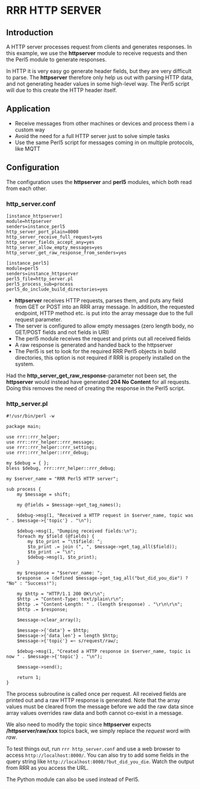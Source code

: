 # RRR HTTP SERVER

## Introduction

A HTTP server processes request from clients and generates responses.
In this example, we use the **httpserver** module to receive requests and then the Perl5 module to generate responses.

In HTTP it is very easy go generate header fields, but they are very difficult to parse.
The **httpserver** therefore only help us out with parsing HTTP data, and not generating header values in some high-level way.
The Perl5 script will due to this create the HTTP header itself.

## Application

* Receive messages from other machines or devices and process them i a custom way
* Avoid the need for a full HTTP server just to solve simple tasks
* Use the same Perl5 script for messages coming in on multiple protocols, like MQTT

## Configuration

The configuration uses the **httpserver** and **perl5** modules, which both read from each other.

### http\_server.conf

	[instance_httpserver]
	module=httpserver
	senders=instance_perl5
	http_server_port_plain=8000
	http_server_receive_full_request=yes
	http_server_fields_accept_any=yes
	http_server_allow_empty_messages=yes
	http_server_get_raw_response_from_senders=yes
	
	[instance_perl5]
	module=perl5
	senders=instance_httpserver
	perl5_file=http_server.pl
	perl5_process_sub=process
	perl5_do_include_build_directories=yes

* **httpserver** receives HTTP requests, parses them, and puts any field from GET or POST into an RRR array message.
  In addition, the requested endpoint, HTTP method etc. is put into the array message due to the full request parameter.
* The server is configured to allow empty messages (zero length body, no GET/POST fields and not fields in URI)
* The perl5 module receives the request and prints out all received fields
* A raw response is generated and handed back to the httpserver
* The Perl5 is set to look for the required RRR Perl5 objects in build directories,
  this option is not required if RRR is properly installed on the system.
	
Had the **http_server_get_raw_response**-parameter not been set, the **httpserver** would instead have generated **204 No Content** for all requests. Doing this removes the need of creating the response in the Perl5 script.

### http\_server.pl

	#!/usr/bin/perl -w
	
	package main;
	
	use rrr::rrr_helper;
	use rrr::rrr_helper::rrr_message;
	use rrr::rrr_helper::rrr_settings;
	use rrr::rrr_helper::rrr_debug;
	
	my $debug = { };
	bless $debug, rrr::rrr_helper::rrr_debug;
	
	my $server_name = "RRR Perl5 HTTP server";
	
	sub process {
		my $message = shift;
	
		my @fields = $message->get_tag_names();
	
		$debug->msg(1, "Received a HTTP request in $server_name, topic was " . $message->{'topic'} . "\n");
		
		$debug->msg(1, "Dumping received fields:\n");
		foreach my $field (@fields) {
			my $to_print = "\t$field: ";
			$to_print .= join (", ", $message->get_tag_all($field));
			$to_print .= "\n";
			$debug->msg(1, $to_print);
		}
	
		my $response = "$server_name: ";
		$response .= (defined $message->get_tag_all("but_did_you_die") ? "No" : "Success!");
		
		my $http = "HTTP/1.1 200 OK\r\n";
		$http .= "Content-Type: text/plain\r\n";
		$http .= "Content-Length: " . (length $response) . "\r\n\r\n";
		$http .= $response;
		
		$message->clear_array();
	
		$message->{'data'} = $http;
		$message->{'data_len'} = length $http;
		$message->{'topic'} =~ s/request/raw/;
	
		$debug->msg(1, "Created a HTTP response in $server_name, topic is now " . $message->{'topic'} . "\n");
		
		$message->send();
	
		return 1;
	}
	
The process subroutine is called once per request.
All received fields are printed out and a raw HTTP response is generated.
Note that the array values must be cleared from the message before we add the raw data since array values overrides raw data and both cannot co-exist in a message.

We also need to modify the topic since **httpserver** expects **/httpserver/raw/xxx** topics back,
we simply replace the _request_ word with _raw_.  

To test things out, run `rrr http_server.conf` and use a web browser to access `http://localhost:8000/`.
You can also try to add some fields in the query string like `http://localhost:8000/?but_did_you_die`.
Watch the output from RRR as you access the URL.

The Python module can also be used instead of Perl5.  
